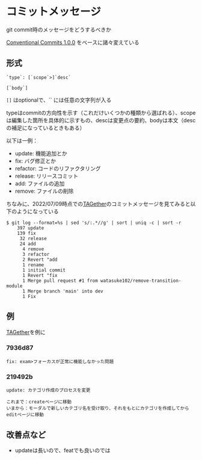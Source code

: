 # コミットメッセージ

git commit時のメッセージをどうするべきか

[Conventional Commits 1.0.0](https://www.conventionalcommits.org/ja/v1.0.0/) をベースに諸々変えている


## 形式
```
`type`: [`scope`>]`desc`

[`body`]
```

`[]` はoptionalで、\`\` には任意の文字列が入る

typeはcommitの方向性を示す（これだけいくつかの種類から選ばれる）、scopeは編集した箇所を具体的に示すもの、descは変更点の要約、bodyは本文（descの補足になっているときもある）

以下は一例：

- update: 機能追加とか
- fix: バグ修正とか
- refactor: コードのリファクタリング
- release: リリースコミット
- add: ファイルの追加
- remove: ファイルの削除

ちなみに、2022/07/09時点での[TAGether](https://github.com/watasuke102/TAGether)のコミットメッセージを見てみると以下のようになっている

```
$ git log --format=%s | sed 's/:.*//g' | sort | uniq -c | sort -r
    397 update
    139 fix
     32 release
     24 add
      4 remove
      3 refactor
      2 Revert "add
      1 rename
      1 initial commit
      1 Revert "fix
      1 Merge pull request #1 from watasuke102/remove-transition-module
      1 Merge branch 'main' into dev
      1 Fix
```

## 例

[TAGether](https://github.com/watasuke102/TAGether)を例に

### 7936d87

```
fix: exam>フォーカスが正常に機能しなかった問題
```

### 219492b

```
update: カテゴリ作成のプロセスを変更

これまで：createページに移動
いまから：モーダルで新しいカテゴリ名を受け取り、それをもとにカテゴリを作成してからeditページに移動
```

## 改善点など
- updateは長いので、featでも良いのでは
